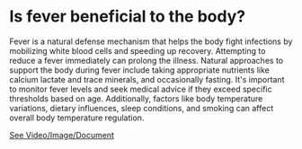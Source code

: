 # Is fever beneficial to the body?

Fever is a natural defense mechanism that helps the body fight infections by mobilizing white blood cells and speeding up recovery. Attempting to reduce a fever immediately can prolong the illness. Natural approaches to support the body during fever include taking appropriate nutrients like calcium lactate and trace minerals, and occasionally fasting. It's important to monitor fever levels and seek medical advice if they exceed specific thresholds based on age. Additionally, factors like body temperature variations, dietary influences, sleep conditions, and smoking can affect overall body temperature regulation.

 [See Video/Image/Document](https://hls-player.drberg.com/asset?path=migrated-assets/a-fever-is-beneficial-and-a-normal-response-benefits-of-fever-explained-by-drberg)